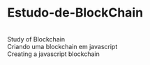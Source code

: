 # Estudo-de-BlockChain
<br/>
Study of Blockchain
<br/>
Criando uma blockchain em javascript
<br/>
Creating a javascript blockchain
